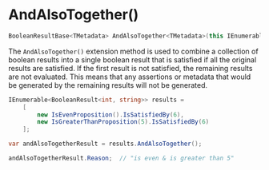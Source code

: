 ﻿# AndAlsoTogether()

```csharp
BooleanResultBase<TMetadata> AndAlsoTogether<TMetadata>(this IEnumerable<BooleanResultBase<TMetadata>> results)
```

The `AndAlsoTogether()` extension method is used to combine a collection of boolean results into a single boolean result
that is satisfied if all the original results are satisfied.  If the first result is not satisfied, the remaining
results are not evaluated.  This means that any assertions or metadata that would be generated by the
remaining results will not be generated.

```csharp
IEnumerable<BooleanResult<int, string>> results = 
    [
        new IsEvenProposition().IsSatisfiedBy(6),
        new IsGreaterThanProposition(5).IsSatisfiedBy(6)
    ];

var andAlsoTogetherResult = results.AndAlsoTogether();

andAlsoTogetherResult.Reason;  // "is even & is greater than 5"
```